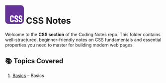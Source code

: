 # ![CSS Logo](../assets/css-logo.svg) CSS Notes

Welcome to the **CSS section** of the Coding Notes repo. This folder contains well-structured, beginner-friendly notes on CSS fundamentals and essential properties you need to master for building modern web pages.

## 📚 Topics Covered

1. [Basics](./01_Basics.md) – Basics
